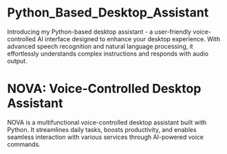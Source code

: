 # Python_Based_Desktop_Assistant
Introducing my Python-based desktop assistant - a user-friendly voice-controlled AI interface designed to enhance your desktop experience. With advanced speech recognition and natural language processing, it effortlessly understands complex instructions and responds with audio output.

# NOVA: Voice-Controlled Desktop Assistant
NOVA is a multifunctional voice-controlled desktop assistant built with Python. It streamlines daily tasks, boosts productivity, and enables seamless interaction with various services through AI-powered voice commands.
